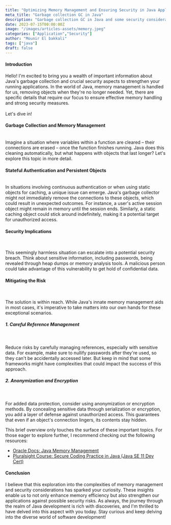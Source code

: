 ```yaml
---
title: "Optimizing Memory Management and Ensuring Security in Java Applications"
meta_title: "Garbage collection GC in Java"
description: "Garbage collection GC in Java and some security considerations that you should take to secure your running application"
date: 2023-07-15T00:00:00Z
image: "/images/articles-assets/memory.jpeg"
categories: ["Application","Security"]
author: "Mounir El bakkali"
tags: ["java"]
draft: false
---
```


#### Introduction

Hello! I'm excited to bring you a wealth of important information about Java's garbage collection and crucial security aspects to strengthen your running applications. In the world of Java, memory management is handled for us, removing objects when they're no longer needed. Yet, there are specific details that require our focus to ensure effective memory handling and strong security measures.
<br>
<br>
Let's dive in!

#### Garbage Collection and Memory Management
<br>
Imagine a situation where variables within a function are cleared – their connections are erased – once the function finishes running. Java does this cleaning automatically, but what happens with objects that last longer? Let's explore this topic in more detail.

<br>

#### Stateful Authentication and Persistent Objects
<br>
In situations involving continuous authentication or when using static objects for caching, a unique issue can emerge. Java's garbage collector might not immediately remove the connections to these objects, which could result in unexpected outcomes. For instance, a user's active session object might remain in memory until the session ends. Similarly, a static caching object could stick around indefinitely, making it a potential target for unauthorized access.
<br>

#### Security Implications
<br>

This seemingly harmless situation can escalate into a potential security breach. Think about sensitive information, including passwords, being revealed through heap dumps or memory analysis tools. A malicious person could take advantage of this vulnerability to get hold of confidential data.
<br>


#### Mitigating the Risk
<br>

The solution is within reach. While Java's innate memory management aids in most cases, it's imperative to take matters into our own hands for these exceptional scenarios.
<br>


##### 1. Careful Reference Management
<br>

Reduce risks by carefully managing references, especially with sensitive data. For example, make sure to nullify passwords after they're used, so they can't be accidentally accessed later. But keep in mind that some frameworks might have complexities that could impact the success of this approach.
<br>

##### 2. Anonymization and Encryption
<br>

For added data protection, consider using anonymization or encryption methods. By concealing sensitive data through serialization or encryption, you add a layer of defense against unauthorized access. This guarantees that even if an object's connection lingers, its contents stay hidden.
<br>


This brief overview only touches the surface of these important topics. For those eager to explore further, I recommend checking out the following resources:

- [Oracle Docs: Java Memory Management](https://lnkd.in/eUNez8sb "Oracle Docs")
- [Pluralsight Course: Secure Coding Practice in Java (Java SE 11 Dev Cert)](https://lnkd.in/eZTUmz-5 "Pluralsight course")


#### Conclusion


I believe that this exploration into the complexities of memory management and security considerations has sparked your curiosity. These insights enable us to not only enhance memory efficiency but also strengthen our applications against possible security risks. As always, the journey through the realm of Java development is rich with discoveries, and I'm thrilled to have delved into this aspect with you today. Stay curious and keep delving into the diverse world of software development!


